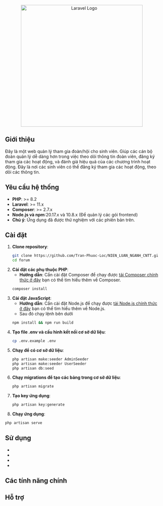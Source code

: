 <p align="center"><a href="https://laravel.com" target="_blank"><img src="https://raw.githubusercontent.com/laravel/art/master/logo-lockup/5%20SVG/2%20CMYK/1%20Full%20Color/laravel-logolockup-cmyk-red.svg" width="400" alt="Laravel Logo"></a></p>

## Giới thiệu

Đây là một web quản lý tham gia đoàn/hội cho sinh viên. Giúp các cán bộ đoàn quản lý dễ dàng hơn trong việc theo dõi thông tin đoàn viên, đăng ký tham gia các hoạt động, và đánh giá hiệu quả của các chương trình hoạt động. Đây là nơi các sinh viên có thể đăng ký tham gia các hoạt động, theo dõi các thông tin.

## Yêu cầu hệ thống

- **PHP**: >= 8.2
- **Laravel**: >= 11.x
- **Composer**: >= 2.7.x
- **Node.js và npm**:20.17.x và 10.8.x (Để quản lý các gói frontend)
- **Chú ý**: Ứng dụng đã được thử nghiệm với các phiên bản trên.

## Cài đặt

1. **Clone repository**:
   ```bash
   git clone https://github.com/Tran-Phuoc-Loc/NIEN_LUAN_NGANH_CNTT.git
   cd forum
2. **Cài đặt các phụ thuộc PHP**:
   - **Hướng dẫn**: Cần cài đặt Composer để chạy được [tải Composer chính thức ở đây](https://getcomposer.org/download/) bạn có thể tìm hiểu thêm về Composer.
   ```bash
   composer install
4. **Cài đặt JavaScript**:
   - **Hướng dẫn**: Cần cài đặt Node.js để chạy được [tải Node.js chính thức ở đây](https://nodejs.org/en) bạn có thể tìm hiểu thêm về Node.js.
    - Sau đó chạy lệnh bên dưới
   ```bash
   npm install && npm run build

5. **Tạo file .env và cấu hình kết nối cơ sở dữ liệu**:
   ```bash
   cp .env.example .env
6. **Chạy để có cơ sở dữ liệu**:
   ```bash
   php artisan make:seeder AdminSeeder
   php artisan make:seeder UserSeeder
   php artisan db:seed
   
7. **Chạy migrations để tạo các bảng trong cơ sở dữ liệu**:
   ```bash
   php artisan migrate
9. **Tạo key ứng dụng**:
   ```bash
   php artisan key:generate
11. **Chạy ứng dụng**:
   ```bash
   php artisan serve
``` 
## Sử dụng

-
-
-
-
## Các tính năng chính

## Hỗ trợ
